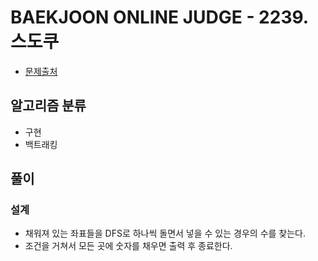 # BAEKJOON ONLINE JUDGE - 2239. 스도쿠

- [문제출처](https://www.acmicpc.net/problem/2239 '2239. 스도쿠')

## 알고리즘 분류

- 구현
- 백트래킹

## 풀이

### 설계

- 채워져 있는 좌표들을 DFS로 하나씩 돌면서 넣을 수 있는 경우의 수를 찾는다.
- 조건을 거쳐서 모든 곳에 숫자를 채우면 출력 후 종료한다.
